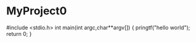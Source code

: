 # MyProject0
#include <stdio.h>
int main(int argc,char**argv[])
{
  pringtf("hello world");
  return 0;
}
